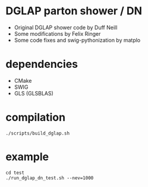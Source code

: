 # DGLAP parton shower / DN

- Original DGLAP shower code by Duff Neill
- Some modifications by Felix Ringer
- Some code fixes and swig-pythonization by matplo

# dependencies

- CMake
- SWIG
- GLS (GLSBLAS)

# compilation

```
./scripts/build_dglap.sh
```

# example

```
cd test
./run_dglap_dn_test.sh --nev=1000
```


